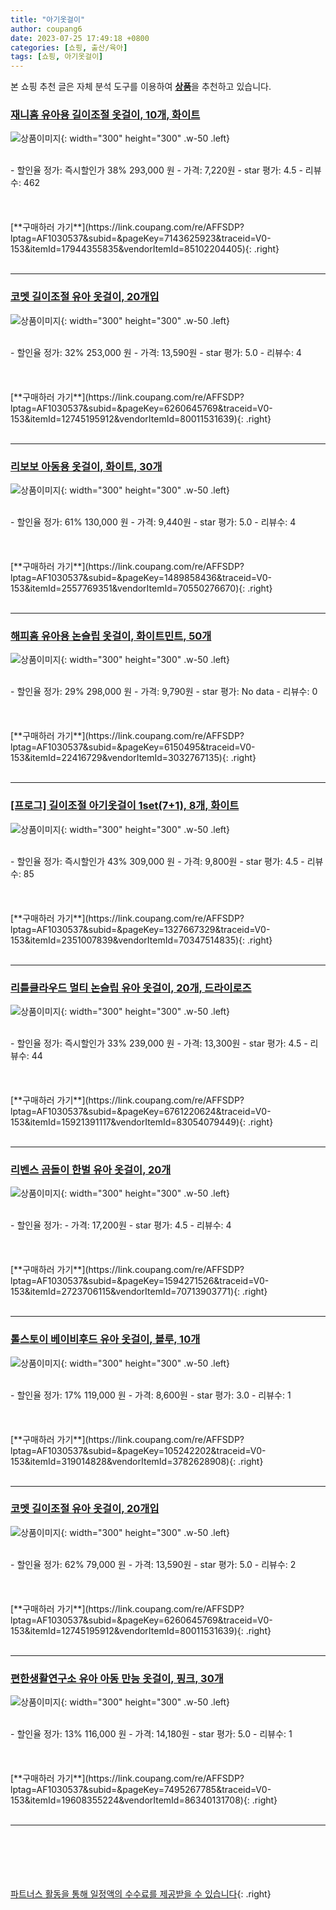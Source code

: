 ```yaml
---
title: "아기옷걸이"
author: coupang6
date: 2023-07-25 17:49:18 +0800
categories: [쇼핑, 출산/육아]
tags: [쇼핑, 아기옷걸이]
---
```


본 쇼핑 추천 글은 자체 분석 도구를 이용하여 [**상품**](https://link.coupang.com/a/bao1ui)을 추천하고 있습니다.

### [재니홈 유아용 길이조절 옷걸이, 10개, 화이트](https://link.coupang.com/re/AFFSDP?lptag=AF1030537&subid=&pageKey=7143625923&traceid=V0-153&itemId=17944355835&vendorItemId=85102204405)

![상품이미지](https://thumbnail10.coupangcdn.com/thumbnails/remote/230x230ex/image/retail/images/2023/02/17/12/9/05ff9bf1-caef-4afe-9011-47a6a11b1ee4.jpg){: width="300" height="300" .w-50 .left}


<br>
- 할인율 정가: 즉시할인가 38%  293,000   원
- 가격: 7,220원
- star 평가: 4.5
- 리뷰수: 462
<br>
<br>
<br>
<br>
[**구매하러 가기**](https://link.coupang.com/re/AFFSDP?lptag=AF1030537&subid=&pageKey=7143625923&traceid=V0-153&itemId=17944355835&vendorItemId=85102204405){: .right}
<br>
<br>

---

### [코멧 길이조절 유아 옷걸이, 20개입](https://link.coupang.com/re/AFFSDP?lptag=AF1030537&subid=&pageKey=6260645769&traceid=V0-153&itemId=12745195912&vendorItemId=80011531639)

![상품이미지](https://thumbnail6.coupangcdn.com/thumbnails/remote/230x230ex/image/retail/images/15969623971469244-810e522b-8e06-45db-bd6b-28f85f8f4e26.jpg){: width="300" height="300" .w-50 .left}


<br>
- 할인율 정가: 32%  253,000   원
- 가격: 13,590원
- star 평가: 5.0
- 리뷰수: 4
<br>
<br>
<br>
<br>
[**구매하러 가기**](https://link.coupang.com/re/AFFSDP?lptag=AF1030537&subid=&pageKey=6260645769&traceid=V0-153&itemId=12745195912&vendorItemId=80011531639){: .right}
<br>
<br>

---

### [리보보 아동용 옷걸이, 화이트, 30개](https://link.coupang.com/re/AFFSDP?lptag=AF1030537&subid=&pageKey=1489858436&traceid=V0-153&itemId=2557769351&vendorItemId=70550276670)

![상품이미지](https://thumbnail6.coupangcdn.com/thumbnails/remote/230x230ex/image/retail/images/2020/04/10/16/4/51a356e0-840b-41fc-8f85-1e23c10d505f.jpg){: width="300" height="300" .w-50 .left}


<br>
- 할인율 정가: 61%  130,000   원
- 가격: 9,440원
- star 평가: 5.0
- 리뷰수: 4
<br>
<br>
<br>
<br>
[**구매하러 가기**](https://link.coupang.com/re/AFFSDP?lptag=AF1030537&subid=&pageKey=1489858436&traceid=V0-153&itemId=2557769351&vendorItemId=70550276670){: .right}
<br>
<br>

---

### [해피홈 유아용 논슬립 옷걸이, 화이트민트, 50개](https://link.coupang.com/re/AFFSDP?lptag=AF1030537&subid=&pageKey=6150495&traceid=V0-153&itemId=22416729&vendorItemId=3032767135)

![상품이미지](https://thumbnail6.coupangcdn.com/thumbnails/remote/230x230ex/image/retail/images/82355277717428-be4b3757-d363-42d2-9ad5-fc731f11f0ee.jpg){: width="300" height="300" .w-50 .left}


<br>
- 할인율 정가: 29%  298,000   원
- 가격: 9,790원
- star 평가: No data
- 리뷰수: 0
<br>
<br>
<br>
<br>
[**구매하러 가기**](https://link.coupang.com/re/AFFSDP?lptag=AF1030537&subid=&pageKey=6150495&traceid=V0-153&itemId=22416729&vendorItemId=3032767135){: .right}
<br>
<br>

---

### [[프로그] 길이조절 아기옷걸이 1set(7+1), 8개, 화이트](https://link.coupang.com/re/AFFSDP?lptag=AF1030537&subid=&pageKey=1327667329&traceid=V0-153&itemId=2351007839&vendorItemId=70347514835)

![상품이미지](https://thumbnail6.coupangcdn.com/thumbnails/remote/230x230ex/image/vendor_inventory/207a/acda5b9440ee77831f7ed8dc63df84711a9404f7c95b449294eced087cd6.jpg){: width="300" height="300" .w-50 .left}


<br>
- 할인율 정가: 즉시할인가 43%  309,000   원
- 가격: 9,800원
- star 평가: 4.5
- 리뷰수: 85
<br>
<br>
<br>
<br>
[**구매하러 가기**](https://link.coupang.com/re/AFFSDP?lptag=AF1030537&subid=&pageKey=1327667329&traceid=V0-153&itemId=2351007839&vendorItemId=70347514835){: .right}
<br>
<br>

---

### [리틀클라우드 멀티 논슬립 유아 옷걸이, 20개, 드라이로즈](https://link.coupang.com/re/AFFSDP?lptag=AF1030537&subid=&pageKey=6761220624&traceid=V0-153&itemId=15921391117&vendorItemId=83054079449)

![상품이미지](https://thumbnail7.coupangcdn.com/thumbnails/remote/230x230ex/image/vendor_inventory/18e9/3c722d1c7149310c161695cf285d0b92b27c3e8a025afe6ab4811594bf50.jpg){: width="300" height="300" .w-50 .left}


<br>
- 할인율 정가: 즉시할인가 33%  239,000   원
- 가격: 13,300원
- star 평가: 4.5
- 리뷰수: 44
<br>
<br>
<br>
<br>
[**구매하러 가기**](https://link.coupang.com/re/AFFSDP?lptag=AF1030537&subid=&pageKey=6761220624&traceid=V0-153&itemId=15921391117&vendorItemId=83054079449){: .right}
<br>
<br>

---

### [리벤스 곰돌이 한벌 유아 옷걸이, 20개](https://link.coupang.com/re/AFFSDP?lptag=AF1030537&subid=&pageKey=1594271526&traceid=V0-153&itemId=2723706115&vendorItemId=70713903771)

![상품이미지](https://thumbnail8.coupangcdn.com/thumbnails/remote/230x230ex/image/retail/images/2020/05/11/21/6/1401e160-7e1e-4093-8247-371e18d6eb28.jpg){: width="300" height="300" .w-50 .left}


<br>
- 할인율 정가: 
- 가격: 17,200원
- star 평가: 4.5
- 리뷰수: 4
<br>
<br>
<br>
<br>
[**구매하러 가기**](https://link.coupang.com/re/AFFSDP?lptag=AF1030537&subid=&pageKey=1594271526&traceid=V0-153&itemId=2723706115&vendorItemId=70713903771){: .right}
<br>
<br>

---

### [톨스토이 베이비후드 유아 옷걸이, 블루, 10개](https://link.coupang.com/re/AFFSDP?lptag=AF1030537&subid=&pageKey=105242202&traceid=V0-153&itemId=319014828&vendorItemId=3782628908)

![상품이미지](https://thumbnail10.coupangcdn.com/thumbnails/remote/230x230ex/image/retail/images/21498764908003-f8c88a7d-ff30-4346-bb86-3e5a049e811a.jpg){: width="300" height="300" .w-50 .left}


<br>
- 할인율 정가: 17%  119,000   원
- 가격: 8,600원
- star 평가: 3.0
- 리뷰수: 1
<br>
<br>
<br>
<br>
[**구매하러 가기**](https://link.coupang.com/re/AFFSDP?lptag=AF1030537&subid=&pageKey=105242202&traceid=V0-153&itemId=319014828&vendorItemId=3782628908){: .right}
<br>
<br>

---

### [코멧 길이조절 유아 옷걸이, 20개입](https://link.coupang.com/re/AFFSDP?lptag=AF1030537&subid=&pageKey=6260645769&traceid=V0-153&itemId=12745195912&vendorItemId=80011531639)

![상품이미지](https://thumbnail6.coupangcdn.com/thumbnails/remote/230x230ex/image/retail/images/15969623971469244-810e522b-8e06-45db-bd6b-28f85f8f4e26.jpg){: width="300" height="300" .w-50 .left}


<br>
- 할인율 정가: 62%  79,000   원
- 가격: 13,590원
- star 평가: 5.0
- 리뷰수: 2
<br>
<br>
<br>
<br>
[**구매하러 가기**](https://link.coupang.com/re/AFFSDP?lptag=AF1030537&subid=&pageKey=6260645769&traceid=V0-153&itemId=12745195912&vendorItemId=80011531639){: .right}
<br>
<br>

---

### [편한생활연구소 유아 아동 만능 옷걸이, 핑크, 30개](https://link.coupang.com/re/AFFSDP?lptag=AF1030537&subid=&pageKey=7495267785&traceid=V0-153&itemId=19608355224&vendorItemId=86340131708)

![상품이미지](https://thumbnail9.coupangcdn.com/thumbnails/remote/230x230ex/image/vendor_inventory/2989/1ed94f062dc7ba6ba53c1c38f89e666b5152d01c6cca5f65870c0771ed16.jpg){: width="300" height="300" .w-50 .left}


<br>
- 할인율 정가: 13%  116,000   원
- 가격: 14,180원
- star 평가: 5.0
- 리뷰수: 1
<br>
<br>
<br>
<br>
[**구매하러 가기**](https://link.coupang.com/re/AFFSDP?lptag=AF1030537&subid=&pageKey=7495267785&traceid=V0-153&itemId=19608355224&vendorItemId=86340131708){: .right}
<br>
<br>

---
<br><br><br><br><br> [파트너스 활동을 통해 일정액의 수수료를 제공받을 수 있습니다](https://link.coupang.com/a/bao1ui){: .right}